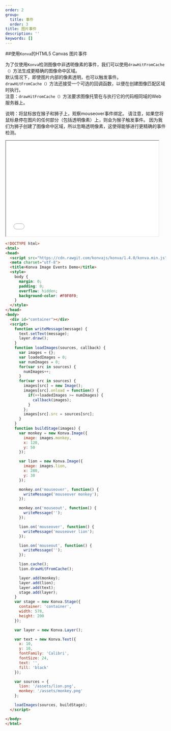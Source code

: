 ```yaml
---
order: 2
group:
  title: 事件
  order: 3
title: 图片事件
description: ''
keywords: []
---
```


##使用`Konva`的HTML5 Canvas 图片事件  

为了仅使用`Konva`检测图像中非透明像素的事件，我们可以使用`drawHitFromCache（）`方法生成更精确的图像命中区域。  
默认情况下，即使图片内部的像素透明，也可以触发事件。 `drawHitFromCache（）`方法还接受一个可选的回调函数，以便在创建图像匹配区域时执行。  
注意：`drawHitFromCache（）`方法要求图像托管在与执行它的代码相同域的Web服务器上。  

说明：将鼠标放在猴子和狮子上，观察mouseover事件绑定。 请注意，如果您将鼠标悬停在图片的任何部分（包括透明像素）上，则会为猴子触发事件。 因为我们为狮子创建了图像命中区域，所以忽略透明像素，这使得能够进行更精确的事件检测。     


<iframe src="/downloads/code/events/Image_Events.html" style="width: 50vw;height:300px;"></iframe>

```html
<!DOCTYPE html>
<html>
<head>
  <script src="https://cdn.rawgit.com/konvajs/konva/1.4.0/konva.min.js"></script>
  <meta charset="utf-8">
  <title>Konva Image Events Demo</title>
  <style>
    body {
      margin: 0;
      padding: 0;
      overflow: hidden;
      background-color: #F0F0F0;
    }
  </style>
</head>
<body>
  <div id="container"></div>
  <script>
    function writeMessage(message) {
      text.setText(message);
      layer.draw();
    }
    function loadImages(sources, callback) {
      var images = {};
      var loadedImages = 0;
      var numImages = 0;
      for(var src in sources) {
        numImages++;
      }
      for(var src in sources) {
        images[src] = new Image();
        images[src].onload = function() {
          if(++loadedImages >= numImages) {
            callback(images);
          }
        };
        images[src].src = sources[src];
      }
    }
    function buildStage(images) {
      var monkey = new Konva.Image({
        image: images.monkey,
        x: 120,
        y: 50
      });

      var lion = new Konva.Image({
        image: images.lion,
        x: 280,
        y: 30
      });

      monkey.on('mouseover', function() {
        writeMessage('mouseover monkey');
      });

      monkey.on('mouseout', function() {
        writeMessage('');
      });

      lion.on('mouseover', function() {
        writeMessage('mouseover lion');
      });

      lion.on('mouseout', function() {
        writeMessage('');
      });

      lion.cache();
      lion.drawHitFromCache();

      layer.add(monkey);
      layer.add(lion);
      layer.add(text);
      stage.add(layer);
    }
    var stage = new Konva.Stage({
      container: 'container',
      width: 578,
      height: 200
    });

    var layer = new Konva.Layer();

    var text = new Konva.Text({
      x: 10,
      y: 10,
      fontFamily: 'Calibri',
      fontSize: 24,
      text: '',
      fill: 'black'
    });

    var sources = {
      lion: '/assets/lion.png',
      monkey: '/assets/monkey.png'
    };

    loadImages(sources, buildStage);
  </script>

</body>
</html>
```

